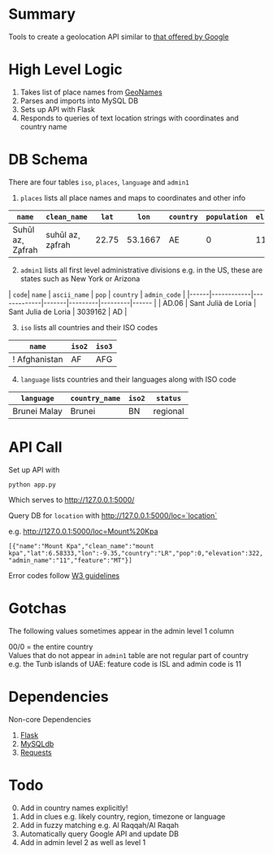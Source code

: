 # Summary
Tools to create a geolocation API similar to [that offered by Google](https://developers.google.com/maps/articles/geolocation)

# High Level Logic

1. Takes list of place names from [GeoNames](http://download.geonames.org/export/dump/)  
2. Parses and imports into MySQL DB  
3. Sets up API with Flask  
4. Responds to queries of text location strings with coordinates and country name  

# DB Schema

There are four tables `iso`, `places`, `language` and `admin1`

1. `places` lists all place names and maps to coordinates and other info

| `name` | `clean_name` | `lat` | `lon` | `country` | `population` | `elevation` | `admin_name` | `feature` |
| ----------|-------------|-----|----|---|-------|--------|--------|-------- |
| Suhūl az̧ Z̧afrah | suhūl az̧ z̧afrah | 22.75 | 53.1667 | AE | 0 | 119 | 00 | 00 | PLN |

2. `admin1` lists all first level administrative divisions e.g. in the US, these are states such as New York or Arizona

| `code`| `name` | `ascii_name` | `pop` | `country` | `admin_code` |
|------|------------|-------------|-------|---------|---------|------ |
| AD.06 | Sant Julià de Loria | Sant Julia de Loria | 3039162 | AD |

3. `iso` lists all countries and their ISO codes  

| `name` | `iso2` | `iso3` |
|--|--|--|
! Afghanistan | AF | AFG |

4. `language` lists countries and their languages along with ISO code  

| `language` | `country_name` | `iso2` | `status` |
|---------|-------------|---|------------- |
| Brunei Malay | Brunei | BN | regional |

# API Call

Set up API with 

`python app.py`

Which serves to http://127.0.0.1:5000/  

Query DB for `location` with http://127.0.0.1:5000/loc=`location`  

e.g. http://127.0.0.1:5000/loc=Mount%20Kpa

`[{"name":"Mount Kpa","clean_name":"mount kpa","lat":6.58333,"lon":-9.35,"country":"LR","pop":0,"elevation":322,"admin_name":"11","feature":"MT"}]`

Error codes follow [W3 guidelines](http://www.w3.org/Protocols/HTTP/HTRESP.html)

# Gotchas

The following values sometimes appear in the admin level 1 column  

00/0 = the entire country  
Values that do not appear in `admin1` table are not regular part of country  
e.g. the Tunb islands of UAE: feature code is ISL and admin code is 11  

# Dependencies

Non-core Dependencies  

1. [Flask](http://flask.pocoo.org/)  
2. [MySQLdb](https://pypi.python.org/pypi/MySQL-python/1.2.4)
3. [Requests](http://docs.python-requests.org/en/latest/)

# Todo

0. Add in country names explicitly!  
1. Add in clues e.g. likely country, region, timezone or language  
2. Add in fuzzy matching e.g. Al Raqqah/Al Raqah  
3. Automatically query Google API and update DB  
4. Add in admin level 2 as well as level 1  